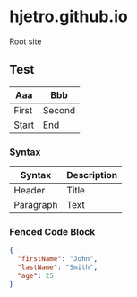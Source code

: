 # hjetro.github.io
Root site

## Test

| Aaa | Bbb |
| --- | --- |
| First | Second |
| Start | End |

### Syntax

| Syntax | Description |
| ----------- | ----------- |
| Header | Title |
| Paragraph | Text |


### Fenced Code Block	

``` json
{
  "firstName": "John",
  "lastName": "Smith",
  "age": 25
}
```
